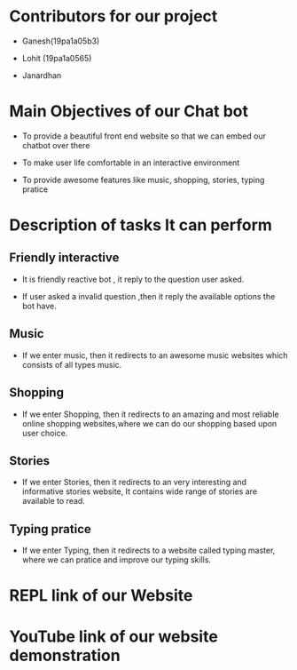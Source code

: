 # Contributors for our project

* Ganesh(19pa1a05b3)

* Lohit (19pa1a0565)

* Janardhan 

#  Main Objectives of our Chat bot

* To provide a beautiful front end website so that we can embed our chatbot over there

* To make user life comfortable in an interactive environment

* To provide awesome features like music, shopping, stories, typing pratice

# Description of tasks It can perform

## Friendly interactive

* It is friendly reactive bot , it reply to the question user asked.

* If user asked a invalid question ,then it reply the available options the bot have.

## Music

* If we enter music, then it redirects to an awesome music websites which consists of all types music.


## Shopping

* If we enter Shopping, then it redirects to an amazing and most reliable online shopping websites,where we can do our shopping based upon user choice.

## Stories

* If we enter Stories, then it redirects to an very interesting and informative stories website, It contains wide range of stories are available to read.

## Typing pratice

* If we enter Typing, then it redirects to a website called typing master, where we can pratice and improve our typing skills.

# REPL link of our Website

# YouTube link of our website demonstration
